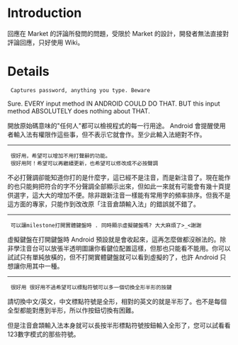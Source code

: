 # Introduction #

回應在 Market 的評論所發問的問題，受限於 Market 的設計，開發者無法直接對評論回應，只好使用 Wiki。

# Details #


```
 Captures password, anything you type. Beware
```

Sure. EVERY input method IN ANDROID COULD DO THAT.
BUT this input method ABSOLUTELY does nothing about THAT.

開放原始碼意味的"任何人"都可以檢視程式的每一行用途。
Android 會提醒使用者輸入法有權限作這些事，但不表示它就會作。至少此輸入法絕對不作。

---

```
 很好用，希望可以增加不用打聲辭的功能。
 很好用阿！希望可以再繼續更新，也希望可以修改成不必按聲調
```

不必打聲調卻能知道你打的是什麼字，這已經不是注音，而是新注音了。現在能作的也只能夠把符合的字不分聲調全部顯示出來，但如此一來就有可能會有幾十頁提供選字，這大大的增加不便。除非跟新注音一樣能有常用字的頻率排序。但我不是這方面的專家，只能作到改改原「注音倉頡輸入法」的錯誤就不錯了。

---

```
 可以讓milestone打開實體鍵盤時 . 同時顯示虛擬鍵盤嗎? 大大麻煩了>_<謝謝
```

虛擬鍵盤在打開鍵盤時 Android 預設就是會收起來，這再怎麼做都沒辦法的。除非學注音台可以放張半透明圖讓你看鍵位配置這樣，但那也只能看不能用。你可以試試只有單純放橫的，但不打開實體鍵盤就可以看到虛擬的了，也許 Android 只想讓你用其中一種。

---

```
 很好用 很好用不過希望可以標點符號可以多一個切換全形半形的按鍵
```

請切換中文/英文，中文標點符號是全形，相對的英文的就是半形了。也不是每個全型都能對應到半形，所以作按鈕切換有困難。

但是注音倉頡輸入法本身就可以長按半形標點符號按鈕輸入全形了，您可以試看看123數字模式的那些符號。